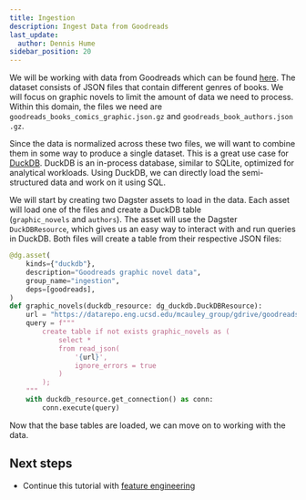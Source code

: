 ```yaml
---
title: Ingestion
description: Ingest Data from Goodreads
last_update:
  author: Dennis Hume
sidebar_position: 20
---
```


We will be working with data from Goodreads which can be found [here](https://mengtingwan.github.io/data/goodreads#datasets). The dataset consists of JSON files that contain different genres of books. We will focus on graphic novels to limit the amount of data we need to process. Within this domain, the files we need are `goodreads_books_comics_graphic.json.gz` and `goodreads_book_authors.json.gz`.

Since the data is normalized across these two files, we will want to combine them in some way to produce a single dataset. This is a great use case for [DuckDB](https://duckdb.org/). DuckDB is an in-process database, similar to SQLite, optimized for analytical workloads. Using DuckDB, we can directly load the semi-structured data and work on it using SQL.

We will start by creating two Dagster assets to load in the data. Each asset will load one of the files and create a DuckDB table (`graphic_novels` and `authors`). The asset will use the Dagster `DuckDBResource`, which gives us an easy way to interact with and run queries in DuckDB. Both files will create a table from their respective JSON files:

```python
@dg.asset(
    kinds={"duckdb"},
    description="Goodreads graphic novel data",
    group_name="ingestion",
    deps=[goodreads],
)
def graphic_novels(duckdb_resource: dg_duckdb.DuckDBResource):
    url = "https://datarepo.eng.ucsd.edu/mcauley_group/gdrive/goodreads/byGenre/goodreads_books_comics_graphic.json.gz"
    query = f"""
        create table if not exists graphic_novels as (
            select *
            from read_json(
                '{url}',
                ignore_errors = true
            )
        );
    """
    with duckdb_resource.get_connection() as conn:
        conn.execute(query)
```

Now that the base tables are loaded, we can move on to working with the data.

## Next steps

- Continue this tutorial with [feature engineering](feature_engineering)